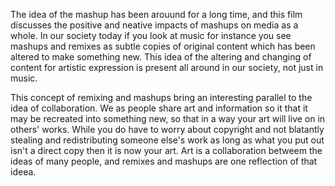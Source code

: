 The idea of the mashup has been arouund for a long time, and this film discusses the positive and neative impacts of mashups on media as a whole.  In our society today if you look at music for instance you see mashups and remixes as subtle copies of original content which has been altered to make something new.  This idea of the altering and changing of content for artistic expression is present all around in our society, not just in music.  

This concept of remixing and mashups bring an interesting parallel to the idea of collaboration.  We as people share art and information so it that it may be recreated into something new, so that in a way your art will live on in others' works.  While you do have to worry about copyright and not blatantly stealing and redistributing someone else's work as long as what you put out isn't a direct copy then it is now your art.  Art is a collaboration betweem the ideas of many people, and remixes and mashups are one reflection of that ideea. 
